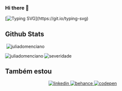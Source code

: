 ### Hi there 👋
[![Typing SVG](https://readme-typing-svg.herokuapp.com?color=%AD0DD9&width=450&lines=Ol%C3%A1%2C+meu+nome+%C3%A9+Severo!;Seja+muito+bem-vindo(a)+por+aqui.)](https://git.io/typing-svg)

## Github Stats  

<p>&nbsp;<img align="center" src="https://github-readme-stats.vercel.app/api?username=severidade&show_icons=true&locale=en" alt="juliadomenciano" /></p>

<p><img align="left" src="https://github-readme-stats.vercel.app/api/top-langs?username=severidade&show_icons=true&locale=en&layout=compact" alt="juliadomenciano" /></p>

<p><img align="center" src="https://github-readme-streak-stats.herokuapp.com/?user=severidade&" alt="severidade" /></p> 

<!-- <div class="github-card" data-github="severidade"></div>
<script src="https://cdn.jsdelivr.net/gh/lepture/github-cards@latest/dist/widget.js"></script> -->


## Também estou 
<div align="center">
<a href="https://www.linkedin.com/in/severidade/" target="_blank">
<img src=https://img.shields.io/badge/linkedin-%231E77B5.svg?&style=for-the-badge&logo=linkedin&logoColor=white alt=linkedin style="margin-bottom: 5px;" />
</a>
<a href="https://www.behance.net/severidade" target="_blank">
<img src=https://img.shields.io/badge/behance-%23191919.svg?&style=for-the-badge&logo=behance&logoColor=white alt=behance style="margin-bottom: 5px;" />
</a>
<a href="https://codepen.io/severidade" target="_blank">
<img src=https://img.shields.io/badge/codepen-%23131417.svg?&style=for-the-badge&logo=codepen&logoColor=white alt=codepen style="margin-bottom: 5px;" />
</a>  
</div> 

<!--
**severidade/severidade** is a ✨ _special_ ✨ repository because its `README.md` (this file) appears on your GitHub profile.

<div align="center">
  <a href="https://github.com/severidade">
  <img height="180em" src="https://github-readme-stats.vercel.app/api?username=vitoriacst&show_icons=true&theme=tokyonight&include_all_commits=true&count_private=true"/>
  <img height="180em" src="https://github-readme-stats.vercel.app/api/top-langs/?username=vitoriacst&layout=compact&langs_count=7&theme=tokyonight"/>
<p align="center" ><img src="https://github-readme-streak-stats.herokuapp.com/?user=vitoriacst&theme=tokyonight" alt="vitoriacst" /></p>
</div>
  

<br/>  

Here are some ideas to get you started:

- 🔭 I’m currently working on ...
- 🌱 I’m currently learning ...
- 👯 I’m looking to collaborate on ...
- 🤔 I’m looking for help with ...
- 💬 Ask me about ...
- 📫 How to reach me: ...
- 😄 Pronouns: ...
- ⚡ Fun fact: ...
-->
